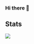 ### Hi there 👋


## Stats
<a href="https://www.codewars.com/users/kirabin">
  <img src="https://www.codewars.com/users/kirabin/badges/large">
</a>

<!--
<a href="https://stackexchange.com/users/11774185">
  <img src="https://stackexchange.com/users/flair/11774185.png?theme=clean" width="208" height="58" alt="profile for kirabin on Stack Exchange, a network of free, community-driven Q&amp;A sites" title="profile for kirabin on Stack Exchange, a network of free, community-driven Q&amp;A sites">
</a>
-->


<!--
**kirabin/kirabin** is a ✨ _special_ ✨ repository because its `README.md` (this file) appears on your GitHub profile.

Here are some ideas to get you started:

- 🔭 I’m currently working on ...
- 🌱 I’m currently learning ...
- 👯 I’m looking to collaborate on ...
- 🤔 I’m looking for help with ...
- 💬 Ask me about ...
- 📫 How to reach me: ...
- 😄 Pronouns: ...
- ⚡ Fun fact: ...
-->
